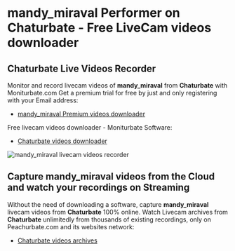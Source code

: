 # mandy_miraval Performer on Chaturbate - Free LiveCam videos downloader

## Chaturbate Live Videos Recorder

Monitor and record livecam videos of **mandy_miraval** from **Chaturbate** with Moniturbate.com
Get a premium trial for free by just and only registering with your Email address:
* [mandy_miraval Premium videos downloader](https://moniturbate.com/request-demo-licence-key.html)

Free livecam videos downloader - Moniturbate Software:
* [Chaturbate videos downloader](https://moniturbate.com/moniturbate-download-software.html)

![mandy_miraval livecam videos recorder](https://peachurnet.com/templates/moniturbate-software.png)


## Capture mandy_miraval videos from the Cloud and watch your recordings on Streaming

Without the need of downloading a software, capture **mandy_miraval** livecam videos from **Chaturbate** 100% online.
Watch Livecam archives from **Chaturbate** unlimitedly from thousands of existing recordings, only on Peachurbate.com and its websites network:
* [Chaturbate videos archives](https://peachurnet.com/)